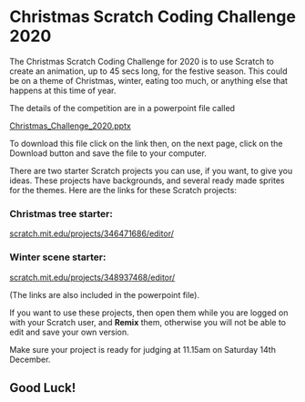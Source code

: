 Christmas Scratch Coding Challenge 2020
=======================================

The Christmas Scratch Coding Challenge for 2020 is to use Scratch to create an animation, up to 45 secs long, for the festive season. This could be on a theme of Christmas, winter, eating too much, or anything else that happens at this time of year.

The details of the competition are in a powerpoint file called 

[Christmas_Challenge_2020.pptx](./Christmas_Challenge_2020.pptx)
 
To download this file click on the link then, on the next page, click on the Download button and save the file to your computer.


There are two starter Scratch projects you can use, if you want, to give you ideas. These projects have backgrounds, and several ready made sprites for the themes. Here are the links for these Scratch projects:

### Christmas tree starter:

[scratch.mit.edu/projects/346471686/editor/](http://scratch.mit.edu/projects/346471686/editor/)

### Winter scene starter:

[scratch.mit.edu/projects/348937468/editor/](http://scratch.mit.edu/projects/348937468/editor/)

(The links are also included in the powerpoint file).

If you want to use these projects, then open them while you are logged on with your Scratch user, and **Remix** them, otherwise you will not be able to edit and save your own version.

Make sure your project is ready for judging at 11.15am on Saturday 14th December.

## Good Luck! 
